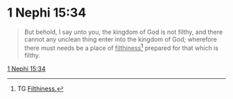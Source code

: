 # 1 Nephi 15:34

> But behold, I say unto you, the kingdom of God is not filthy, and there cannot any unclean thing enter into the kingdom of God; wherefore there must needs be a place of <u>filthiness</u>[^a] prepared for that which is filthy.

[1 Nephi 15:34](https://www.churchofjesuschrist.org/study/scriptures/bofm/1-ne/15?lang=eng&id=p34#p34)


[^a]: TG [Filthiness.](https://www.churchofjesuschrist.org/study/scriptures/tg/filthiness?lang=eng)
